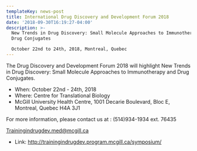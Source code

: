 ```yaml
---
templateKey: news-post
title: International Drug Discovery and Development Forum 2018
date: '2018-09-30T16:19:27-04:00'
description: >-
  New Trends in Drug Discovery: Small Molecule Approaches to Immunotherapy and
  Drug Conjugates

  October 22nd to 24th, 2018, Montreal, Quebec
---
```

The Drug Discovery and Development Forum 2018 will highlight New Trends in Drug Discovery: Small Molecule Approaches to Immunotherapy and Drug Conjugates.

* When: October 22nd - 24th, 2018
* Where: Centre for Translational Biology
* McGill University Health Centre, 1001 Decarie Boulevard, Bloc E, Montreal, Quebec H4A 3J1

For more information, please contact us at : (514)934-1934 ext. 76435

Trainingindrugdev.med@mcgill.ca

* Link: http://trainingindrugdev.program.mcgill.ca/symposium/
